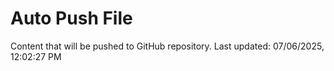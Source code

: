 # Auto Push File

Content that will be pushed to GitHub repository.
Last updated: 07/06/2025, 12:02:27 PM